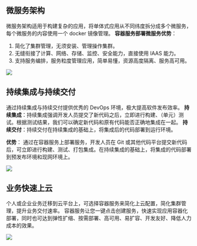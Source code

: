 ## 微服务架构
微服务架构适用于构建复杂的应用，将单体式应用从不同纬度拆分成多个微服务，每个微服务的内容使用一个 docker 镜像管理。
**容器服务部署微服务优势**：
1. 简化了集群管理，无须安装、管理操作集群。
2. 无缝衔接了计算、网络、存储、监控、安全能力，直接使用 IAAS 能力。
3. 支持服务编排，服务粒度管理应用，简单易懂，资源高度隔离、服务高可用。

![](http://imgcache.tce.fsphere.cn/image/mc.qcloudimg.com/static/img/0581dbeb97c869bbe6e62025dbc592d7/image.png)

## 持续集成与持续交付
通过持续集成与持续交付提供优秀的 DevOps 环境，极大提高软件发布效率。
**持续集成**：持续集成强调开发人员提交了新代码之后，立即进行构建、（单元）测试。根据测试结果，我们可以确定新代码和原有代码能否正确地集成在一起。
**持续交付**：持续交付在持续集成的基础上，将集成后的代码部署到运行环境。

**优势**： 
通过在容器服务上部署服务，开发人员在 Git 或其他代码平台提交新代码后，可立即进行构建、测试、打包集成。在持续集成的基础上，将集成的代码部署到预发布环境和现网环境上。

![](http://imgcache.tce.fsphere.cn/image/mc.qcloudimg.com/static/img/1c6637249c43409e014d14558969ec78/image+%281%29.png)

## 业务快速上云
个人或企业业务迁移到云平台上，可选择容器服务来简化上云配置，简化集群管理，提升业务交付速率。
容器服务让您一键点击创建服务，快速实现应用容器化部署，同时也可达到弹性扩缩、按需部署、高可用、易扩容、开发友好、降低人力成本的效果。

![](http://imgcache.tce.fsphere.cn/image/mc.qcloudimg.com/static/img/ba241e06581e58a7a342a4cf76fd3140/image+%282%29.png)



